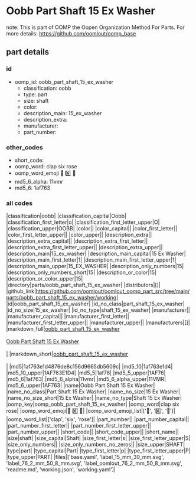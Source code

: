 # Oobb Part Shaft 15 Ex Washer  

note: This is part of OOMP the Oopen Organization Method For Parts. For more details: https://github.com/oomlout/oomp_base

##  part details





### id
* oomp_id: oobb_part_shaft_15_ex_washer
  * classification: oobb
  * type: part
  * size: shaft
  * color: 
  * description_main: 15_ex_washer
  * description_extra: 
  * manufacturer: 
  * part_number: 

### other_codes
* short_code: 
* oomp_word: clap six rose
* oomp_word_emoji :clap: :six: :rose:
* md5_6_alpha: 11vmr
* md5_6: 1af763

### all codes 
|classification|oobb|
|classification_capital|Oobb|
|classification_first_letter|o|
|classification_first_letter_upper|O|
|classification_upper|OOBB|
|color||
|color_capital||
|color_first_letter||
|color_first_letter_upper||
|color_upper||
|description_extra||
|description_extra_capital||
|description_extra_first_letter||
|description_extra_first_letter_upper||
|description_extra_upper||
|description_main|15_ex_washer|
|description_main_capital|15 Ex Washer|
|description_main_first_letter|1|
|description_main_first_letter_upper|1|
|description_main_upper|15_EX_WASHER|
|description_only_numbers|15|
|description_only_numbers_short|15|
|description_or_color|15|
|description_or_color_upper|15|
|directory|parts/oobb_part_shaft_15_ex_washer|
|distributors|[]|
|github_link|https://github.com/oomlout/oomlout_oomp_part_src/tree/main/parts/oobb_part_shaft_15_ex_washer/working|
|id|oobb_part_shaft_15_ex_washer|
|id_no_class|part_shaft_15_ex_washer|
|id_no_size|15_ex_washer|
|id_no_type|shaft_15_ex_washer|
|manufacturer||
|manufacturer_capital||
|manufacturer_first_letter||
|manufacturer_first_letter_upper||
|manufacturer_upper||
|manufacturers|[]|
|markdown_full|[oobb_part_shaft_15_ex_washer](https://github.com/oomlout/oomlout_oomp_part_src/tree/main/parts/oobb_part_shaft_15_ex_washer/working)<br>[](https://github.com/oomlout/oomlout_oomp_part_src/tree/main/parts/oobb_part_shaft_15_ex_washer/working)<br>[Oobb Part Shaft 15 Ex Washer](https://github.com/oomlout/oomlout_oomp_part_src/tree/main/parts/oobb_part_shaft_15_ex_washer/working)<br><br>|
|markdown_short|[oobb_part_shaft_15_ex_washer](https://github.com/oomlout/oomlout_oomp_part_src/tree/main/parts/oobb_part_shaft_15_ex_washer/working)<br><br>|
|md5|1af763e1d4876de8c156d9665db5609c|
|md5_10|1af763e1d4|
|md5_10_upper|1AF763E1D4|
|md5_5|1af76|
|md5_5_upper|1AF76|
|md5_6|1af763|
|md5_6_alpha|11vmr|
|md5_6_alpha_upper|11VMR|
|md5_6_upper|1AF763|
|name|Oobb Part Shaft 15 Ex Washer|
|name_no_class|Part Shaft 15 Ex Washer|
|name_no_size|15 Ex Washer|
|name_no_size_short|15 Ex Washer|
|name_no_type|Shaft 15 Ex Washer|
|oomp_key|oomp_oobb_part_shaft_15_ex_washer|
|oomp_word|clap six rose|
|oomp_word_emoji|:clap: :six: :rose:|
|oomp_word_emoji_list|[':clap:', ':six:', ':rose:']|
|oomp_word_list|['clap', 'six', 'rose']|
|part_number||
|part_number_capital||
|part_number_first_letter||
|part_number_first_letter_upper||
|part_number_upper||
|short_code||
|short_code_upper||
|short_name||
|size|shaft|
|size_capital|Shaft|
|size_first_letter|s|
|size_first_letter_upper|S|
|size_only_numbers||
|size_only_numbers_no_zeros||
|size_upper|SHAFT|
|type|part|
|type_capital|Part|
|type_first_letter|p|
|type_first_letter_upper|P|
|type_upper|PART|
|files|['base.yaml', 'label_15_mm_30_mm.svg', 'label_76_2_mm_50_8_mm.svg', 'label_oomlout_76_2_mm_50_8_mm.svg', 'readme.md', 'working.json', 'working.yaml']|
